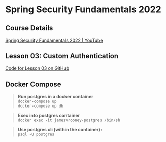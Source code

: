 # Spring Security Fundamentals 2022

## Course Details
[Spring Security Fundamentals 2022 | YouTube](https://www.youtube.com/playlist?list=PLEocw3gLFc8X_a8hGWGaBnSkPFJmbb8QP)

## Lesson 03: Custom Authentication
[Code for Lesson 03 on GitHub](https://github.com/lspil/youtubechannel/tree/master/ss_2022_c3_e1)

## Docker Compose
>**Run postgres in a docker container**  
`docker-compose up`  
`docker-compose up db`

>**Exec into postgres container**  
`docker exec -it jamesvrooney-postgres /bin/sh`

>**Use postgres cli (within the container):**  
`psql -U postgres`
